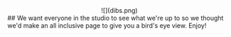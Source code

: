 <center> ![](dibs.png) </center> 
## We want everyone in the studio to see what we're up to so we thought we'd make an all inclusive page to give you a bird's eye view. Enjoy!
